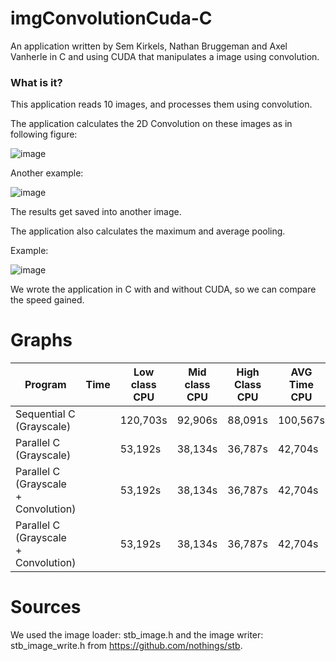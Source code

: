 # imgConvolutionCuda-C

An application written by Sem Kirkels, Nathan Bruggeman and Axel Vanherle in C and using CUDA that manipulates a image using convolution.

### What is it?

This application reads 10 images, and processes them using convolution.

The application calculates the 2D Convolution on these images as in following figure:

![image](https://user-images.githubusercontent.com/94362354/197715244-afcae750-128c-4dba-95d8-8c450b977727.png)

Another example:

![image](https://user-images.githubusercontent.com/94362354/197715440-bc4313c3-287a-4676-9046-a6f026218e16.png)


The results get saved into another image.

The application also calculates the maximum and average pooling.

Example:

![image](https://user-images.githubusercontent.com/94362354/197715748-c407534a-eb89-494a-a06e-f54e60475493.png)

We wrote the application in C with and without CUDA, so we can compare the speed gained.

# Graphs

| Program                  | Time | Low class CPU | Mid class CPU | High Class CPU | AVG Time CPU | Low class GPU | Mid class GPU | High class GPU | AVG GPU |
|--------------------------|------|---------------|---------------|----------------|--------------|---------------|---------------|----------------|---------|
| Sequential C (Grayscale) |      | 120,703s      | 92,906s       | 88,091s        | 100,567s     |       n/a        |        n/a       |         n/a       |     n/a   |
| Parallel C (Grayscale)    |      | 53,192s       | 38,134s       | 36,787s        | 42,704s      |      n/a         |         n/a      |        n/a        |    n/a     |
| Parallel C (Grayscale + Convolution)    |      | 53,192s       | 38,134s       | 36,787s        | 42,704s      |      n/a         |         n/a      |        n/a        |    n/a     |
| Parallel C (Grayscale + Convolution)    |      | 53,192s       | 38,134s       | 36,787s        | 42,704s      |      n/a         |         n/a      |        n/a        |    n/a     |

# Sources

We used the image loader: stb_image.h and the image writer: stb_image_write.h from https://github.com/nothings/stb.
